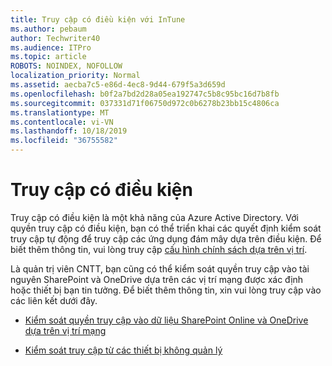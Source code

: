 ```yaml
---
title: Truy cập có điều kiện với InTune
ms.author: pebaum
author: Techwriter40
ms.audience: ITPro
ms.topic: article
ROBOTS: NOINDEX, NOFOLLOW
localization_priority: Normal
ms.assetid: aecba7c5-e86d-4ec8-9d44-679f5a3d659d
ms.openlocfilehash: b0f2a7bd2d28a05ea192747c5b8c95bc16d7b8fb
ms.sourcegitcommit: 037331d71f06750d972c0b6278b23bb15c4806ca
ms.translationtype: MT
ms.contentlocale: vi-VN
ms.lasthandoff: 10/18/2019
ms.locfileid: "36755582"
---
```

# <a name="conditional-access"></a>Truy cập có điều kiện

Truy cập có điều kiện là một khả năng của Azure Active Directory. Với quyền truy cập có điều kiện, bạn có thể triển khai các quyết định kiểm soát truy cập tự động để truy cập các ứng dụng đám mây dựa trên điều kiện. Để biết thêm thông tin, vui lòng truy cập [cấu hình chính sách dựa trên vị trí](https://docs.microsoft.com/azure/active-directory/conditional-access/overview).

Là quản trị viên CNTT, bạn cũng có thể kiểm soát quyền truy cập vào tài nguyên SharePoint và OneDrive dựa trên các vị trí mạng được xác định hoặc thiết bị bạn tin tưởng. Để biết thêm thông tin, xin vui lòng truy cập vào các liên kết dưới đây.

- [Kiểm soát quyền truy cập vào dữ liệu SharePoint Online và OneDrive dựa trên vị trí mạng](https://docs.microsoft.com/sharepoint/control-access-based-on-network-location)

- [Kiểm soát truy cập từ các thiết bị không quản lý](https://docs.microsoft.com/sharepoint/control-access-from-unmanaged-devices)


